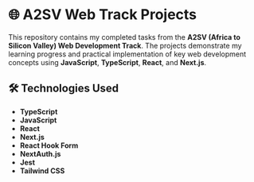 # 🌐 A2SV Web Track Projects

This repository contains my completed tasks from the **A2SV (Africa to Silicon Valley) Web Development Track**. The projects demonstrate my learning progress and practical implementation of key web development concepts using **JavaScript**, **TypeScript**, **React**, and **Next.js**.

## 🛠️ Technologies Used

- **TypeScript**
- **JavaScript**
- **React**
- **Next.js**
- **React Hook Form**
- **NextAuth.js**
- **Jest**
- **Tailwind CSS** 
